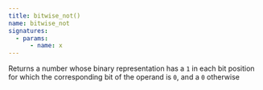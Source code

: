 ```yaml
---
title: bitwise_not()
name: bitwise_not
signatures:
  - params:
      - name: x
---
```


Returns a number whose binary representation has a `1` in each bit position for
which the corresponding bit of the operand is `0`, and a `0` otherwise
